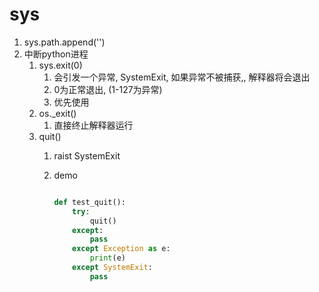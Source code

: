 # sys

1. sys.path.append('')
2. 中断python进程
    1. sys.exit(0)
        1. 会引发一个异常, SystemExit, 如果异常不被捕获,, 解释器将会退出
        2. 0为正常退出, (1-127为异常)
        3. 优先使用
    2. os._exit()
        1. 直接终止解释器运行
    3. quit()
        1. raist SystemExit
        2. demo

            ```python

            def test_quit():
                try:
                    quit()
                except:
                    pass
                except Exception as e:
                    print(e)
                except SystemExit:
                    pass
            ```
